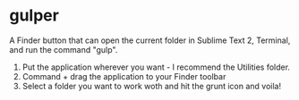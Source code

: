 gulper
=======

A Finder button that can open the current folder in Sublime Text 2, Terminal, and run the command "gulp".

1. Put the application wherever you want - I recommend the Utilities folder. 
2. Command + drag the application to your Finder toolbar
3. Select a folder you want to work woth and hit the grunt icon and voila!
